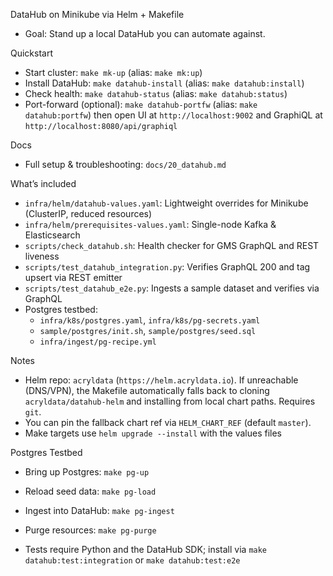 DataHub on Minikube via Helm + Makefile

- Goal: Stand up a local DataHub you can automate against.

Quickstart

- Start cluster: `make mk-up` (alias: `make mk:up`)
- Install DataHub: `make datahub-install` (alias: `make datahub:install`)
- Check health: `make datahub-status` (alias: `make datahub:status`)
- Port-forward (optional): `make datahub-portfw` (alias: `make datahub:portfw`) then open UI at `http://localhost:9002` and GraphiQL at `http://localhost:8080/api/graphiql`

Docs

- Full setup & troubleshooting: `docs/20_datahub.md`

What’s included

- `infra/helm/datahub-values.yaml`: Lightweight overrides for Minikube (ClusterIP, reduced resources)
- `infra/helm/prerequisites-values.yaml`: Single-node Kafka & Elasticsearch
- `scripts/check_datahub.sh`: Health checker for GMS GraphQL and REST liveness
- `scripts/test_datahub_integration.py`: Verifies GraphQL 200 and tag upsert via REST emitter
- `scripts/test_datahub_e2e.py`: Ingests a sample dataset and verifies via GraphQL
- Postgres testbed:
  - `infra/k8s/postgres.yaml`, `infra/k8s/pg-secrets.yaml`
  - `sample/postgres/init.sh`, `sample/postgres/seed.sql`
  - `infra/ingest/pg-recipe.yml`

Notes

- Helm repo: `acryldata` (`https://helm.acryldata.io`). If unreachable (DNS/VPN), the Makefile automatically falls back to cloning `acryldata/datahub-helm` and installing from local chart paths. Requires `git`.
- You can pin the fallback chart ref via `HELM_CHART_REF` (default `master`).
- Make targets use `helm upgrade --install` with the values files

Postgres Testbed

- Bring up Postgres: `make pg-up`
- Reload seed data: `make pg-load`
- Ingest into DataHub: `make pg-ingest`
- Purge resources: `make pg-purge`

- Tests require Python and the DataHub SDK; install via `make datahub:test:integration` or `make datahub:test:e2e`
